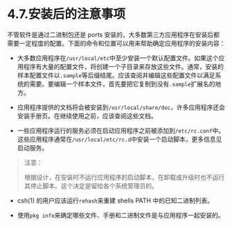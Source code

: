 # 4.7.安装后的注意事项

不管软件是通过二进制包还是 ports 安装的，大多数第三方应用程序在安装后都需要一定程度的配置。下面的命令和位置可以用来帮助确定应用程序的安装内容：

- 大多数应用程序在`/usr/local/etc`中至少安装一个默认配置文件。如果这个应用程序有大量的配置文件，将创建一个子目录来存放这些文件。通常，安装的样本配置文件以`.sample`等后缀结尾。应该查阅并编辑这些配置文件以满足系统的需要。要编辑一个样本文件，首先要把它复制到没有`.sample`扩展名的地方。

- 应用程序提供的文档将会被安装到`/usr/local/share/doc`，许多应用程序还会安装手册页。在继续使用之前，应该查阅这些文档。

- 一些应用程序运行的服务必须在启动应用程序之前被添加到`/etc/rc.conf`中。这些应用程序通常在`/usr/local/etc/rc.d`中安装一个启动脚本，更多信息见启动服务。

>注意：
>
>根据设计，在安装时不运行应用程序的启动脚本，在卸载或升级时也不运行其停止脚本。这个决定是留给各个系统管理员的。

- csh(1) 的用户应该运行`rehash`来重建 shells PATH 中的已知二进制列表。

- 使用`pkg info`来确定哪些文件、手册和二进制文件是与应用程序一起安装的。
